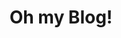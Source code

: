 ---
title: "Oh my Blog!"
description: "Blog."
draft: false

# custom style
custom_class: "" 
custom_attributes: "" 
custom_css: ""
---
